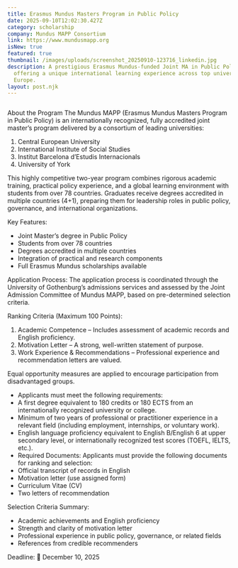 ```yaml
---
title: Erasmus Mundus Masters Program in Public Policy
date: 2025-09-10T12:02:30.427Z
category: scholarship
company: Mundus MAPP Consortium
link: https://www.mundusmapp.org
isNew: true
featured: true
thumbnail: /images/uploads/screenshot_20250910-123716_linkedin.jpg
description: A prestigious Erasmus Mundus-funded Joint MA in Public Policy
  offering a unique international learning experience across top universities in
  Europe.
layout: post.njk
---
```

![]()

About the Program
The Mundus MAPP (Erasmus Mundus Masters Program in Public Policy) is an internationally recognized, fully accredited joint master’s program delivered by a consortium of leading universities:

1. Central European University
2. International Institute of Social Studies
3. Institut Barcelona d’Estudis Internacionals
4. University of York

This highly competitive two-year program combines rigorous academic training, practical policy experience, and a global learning environment with students from over 78 countries. Graduates receive degrees accredited in multiple countries (4+1), preparing them for leadership roles in public policy, governance, and international organizations.

Key Features:

* Joint Master’s degree in Public Policy
* Students from over 78 countries
* Degrees accredited in multiple countries
* Integration of practical and research components
* Full Erasmus Mundus scholarships available

Application Process:
The application process is coordinated through the University of Gothenburg’s admissions services and assessed by the Joint Admission Committee of Mundus MAPP, based on pre-determined selection criteria.

Ranking Criteria (Maximum 100 Points):

1. Academic Competence – Includes assessment of academic records and English proficiency.
2. Motivation Letter – A strong, well-written statement of purpose.
3. Work Experience & Recommendations – Professional experience and recommendation letters are valued.

Equal opportunity measures are applied to encourage participation from disadvantaged groups.

* Applicants must meet the following requirements:
* A first degree equivalent to 180 credits or 180 ECTS from an internationally recognized university or college.
* Minimum of two years of professional or practitioner experience in a relevant field (including employment, internships, or voluntary work).
* English language proficiency equivalent to English B/English 6 at upper secondary level, or internationally recognized test scores (TOEFL, IELTS, etc.).
* Required Documents:
  Applicants must provide the following documents for ranking and selection:
* Official transcript of records in English
* Motivation letter (use assigned form)
* Curriculum Vitae (CV)
* Two letters of recommendation

Selection Criteria Summary:

* Academic achievements and English proficiency
* Strength and clarity of motivation letter
* Professional experience in public policy, governance, or related fields
* References from credible recommenders

Deadline:
📅 December 10, 2025